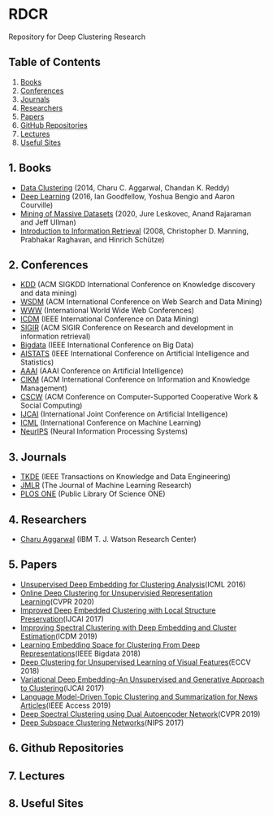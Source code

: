 # RDCR
Repository for Deep Clustering Research


## Table of Contents

1. [Books](https://github.com/Bigdata-Processing-Lab/RDCR#1-books)
2. [Conferences](https://github.com/Bigdata-Processing-Lab/RDCR#2-conferences)
3. [Journals](https://github.com/Bigdata-Processing-Lab/RDCR#3-journals)
4. [Researchers](https://github.com/Bigdata-Processing-Lab/RDCR#4-researchers)
5. [Papers](https://github.com/Bigdata-Processing-Lab/RDCR#5-papers)
6. [GitHub Repositories](https://github.com/Bigdata-Processing-Lab/RDCR#6-github-repositories)
7. [Lectures](https://github.com/Bigdata-Processing-Lab/RDCR#7-lectures)
8. [Useful Sites](https://github.com/Bigdata-Processing-Lab/RDCR#8-useful-sites)

## 1. Books
* [Data Clustering](https://www.amazon.com/Data-Clustering-Algorithms-Applications-Knowledge-ebook/dp/B00EYROAQU) (2014, Charu C. Aggarwal, Chandan K. Reddy)
* [Deep Learning](https://www.deeplearningbook.org/) (2016, Ian Goodfellow, Yoshua Bengio and Aaron Courville)
* [Mining of Massive Datasets](http://www.mmds.org/) (2020, Jure Leskovec, Anand Rajaraman and Jeff Ullman)
* [Introduction to Information Retrieval](https://nlp.stanford.edu/IR-book/information-retrieval-book.html) (2008, Christopher D. Manning, Prabhakar Raghavan, and Hinrich Schütze)

## 2. Conferences
* [KDD](https://www.kdd.org/) (ACM SIGKDD International Conference on Knowledge discovery and data mining)
* [WSDM](http://www.wsdm-conference.org/) (ACM International Conference on Web Search and Data Mining)
* [WWW](https://www.iw3c2.org/) (International World Wide Web Conferences)
* [ICDM](http://icdm2020.bigke.org/) (IEEE International Conference on Data Mining)
* [SIGIR](https://sigir.org/) (ACM SIGIR Conference on Research and development in information retrieval)
* [Bigdata](http://bigdataieee.org/BigData2020/index.html) (IEEE International Conference on Big Data)
* [AISTATS](https://www.aistats.org/) (IEEE International Conference on Artificial Intelligence and Statistics)
* [AAAI](https://www.aaai.org/) (AAAI Conference on Artificial Intelligence)
* [CIKM](http://www.cikmconference.org/) (ACM International Conference on Information and Knowledge Management)
* [CSCW](http://cscw.acm.org) (ACM Conference on Computer-Supported Cooperative Work & Social Computing)
* [IJCAI](https://www.ijcai.org/) (International Joint Conference on Artificial Intelligence)
* [ICML](https://icml.cc/) (International Conference on Machine Learning)
* [NeurIPS](https://nips.cc/) (Neural Information Processing Systems)


## 3. Journals
* [TKDE](https://www.computer.org/csdl/journal/tk) (IEEE Transactions on Knowledge and Data Engineering)
* [JMLR](https://www.jmlr.org/) (The Journal of Machine Learning Research)
* [PLOS ONE](https://journals.plos.org/plosone/) (Public Library Of Science ONE)

## 4. Researchers

* [Charu Aggarwal](https://scholar.google.com/citations?user=x_wsduUAAAAJ&hl=ko) (IBM T. J. Watson Research Center)

## 5. Papers
* [Unsupervised Deep Embedding for Clustering Analysis](https://arxiv.org/abs/1511.06335)(ICML 2016)
* [Online Deep Clustering for Unsupervisied Representation Learning](https://openaccess.thecvf.com/content_CVPR_2020/html/Zhan_Online_Deep_Clustering_for_Unsupervised_Representation_Learning_CVPR_2020_paper.html)(CVPR 2020)
* [Improved Deep Embedded Clustering with Local Structure Preservation](https://www.ijcai.org/Proceedings/2017/243)(IJCAI 2017)
* [Improving Spectral Clustering with Deep Embedding and Cluster Estimation](https://ieeexplore.ieee.org/abstract/document/8970928/)(ICDM 2019)
* [Learning Embedding Space for Clustering From Deep Representations](https://ieeexplore.ieee.org/document/8622629)(IEEE Bigdata 2018)
* [Deep Clustering for Unsupervised Learning of Visual Features](https://arxiv.org/abs/1807.05520)(ECCV 2018)
* [Variational Deep Embedding-An Unsupervised and Generative Approach to Clustering](https://www.ijcai.org/Proceedings/2017/273)(IJCAI 2017)
* [Language Model-Driven Topic Clustering and Summarization for News Articles](https://ieeexplore.ieee.org/document/8936376)(IEEE Access 2019)
* [Deep Spectral Clustering using Dual Autoencoder Network](https://openaccess.thecvf.com/content_CVPR_2019/html/Yang_Deep_Spectral_Clustering_Using_Dual_Autoencoder_Network_CVPR_2019_paper.html)(CVPR 2019)
* [Deep Subspace Clustering Networks](https://papers.nips.cc/paper/6608-deep-subspace-clustering-networks)(NIPS 2017)

## 6. Github Repositories

## 7. Lectures

## 8. Useful Sites
